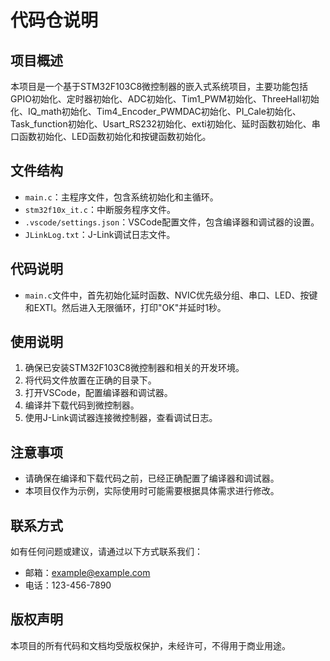 # 代码仓说明

## 项目概述
本项目是一个基于STM32F103C8微控制器的嵌入式系统项目，主要功能包括GPIO初始化、定时器初始化、ADC初始化、Tim1_PWM初始化、ThreeHall初始化、IQ_math初始化、Tim4_Encoder_PWMDAC初始化、PI_Cale初始化、Task_function初始化、Usart_RS232初始化、exti初始化、延时函数初始化、串口函数初始化、LED函数初始化和按键函数初始化。

## 文件结构
- `main.c`：主程序文件，包含系统初始化和主循环。
- `stm32f10x_it.c`：中断服务程序文件。
- `.vscode/settings.json`：VSCode配置文件，包含编译器和调试器的设置。
- `JLinkLog.txt`：J-Link调试日志文件。

## 代码说明
- `main.c`文件中，首先初始化延时函数、NVIC优先级分组、串口、LED、按键和EXTI。然后进入无限循环，打印"OK"并延时1秒。

## 使用说明
1. 确保已安装STM32F103C8微控制器和相关的开发环境。
2. 将代码文件放置在正确的目录下。
3. 打开VSCode，配置编译器和调试器。
4. 编译并下载代码到微控制器。
5. 使用J-Link调试器连接微控制器，查看调试日志。

## 注意事项
- 请确保在编译和下载代码之前，已经正确配置了编译器和调试器。
- 本项目仅作为示例，实际使用时可能需要根据具体需求进行修改。

## 联系方式
如有任何问题或建议，请通过以下方式联系我们：
- 邮箱：example@example.com
- 电话：123-456-7890

## 版权声明
本项目的所有代码和文档均受版权保护，未经许可，不得用于商业用途。